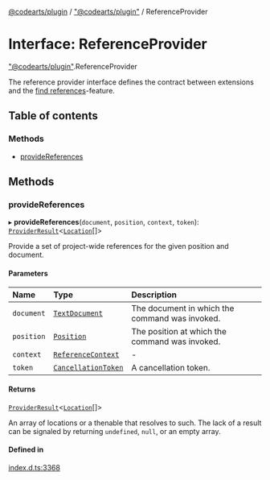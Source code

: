 [@codearts/plugin](../README.md) / ["@codearts/plugin"](../modules/_codearts_plugin_.md) / ReferenceProvider

# Interface: ReferenceProvider

["@codearts/plugin"](../modules/_codearts_plugin_.md).ReferenceProvider

The reference provider interface defines the contract between extensions and
the [find references](https://code.visualstudio.com/docs/editor/editingevolved#_peek)-feature.

## Table of contents

### Methods

- [provideReferences](codearts_plugin_.ReferenceProvider.md#providereferences)

## Methods

### provideReferences

▸ **provideReferences**(`document`, `position`, `context`, `token`): [`ProviderResult`](../modules/_codearts_plugin_.md#providerresult)<[`Location`](../classes/codearts_plugin_.Location.md)[]\>

Provide a set of project-wide references for the given position and document.

#### Parameters

| Name | Type | Description |
| :------ | :------ | :------ |
| `document` | [`TextDocument`](codearts_plugin_.TextDocument.md) | The document in which the command was invoked. |
| `position` | [`Position`](../classes/codearts_plugin_.Position.md) | The position at which the command was invoked. |
| `context` | [`ReferenceContext`](codearts_plugin_.ReferenceContext.md) | - |
| `token` | [`CancellationToken`](codearts_plugin_.CancellationToken.md) | A cancellation token. |

#### Returns

[`ProviderResult`](../modules/_codearts_plugin_.md#providerresult)<[`Location`](../classes/codearts_plugin_.Location.md)[]\>

An array of locations or a thenable that resolves to such. The lack of a result can be
signaled by returning `undefined`, `null`, or an empty array.

#### Defined in

[index.d.ts:3368](https://github.com/xyz-fish/cloudide-plugin-api/blob/9927cd6/index.d.ts#L3368)
